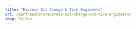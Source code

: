 ```yaml
---
title: "Express Oil Change & Tire Engineers"
url: /murfreesboro/express-oil-change-und-tire-engineers/
shop: Reifen
---
```

